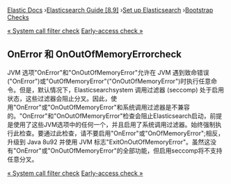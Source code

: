 

[Elastic Docs](/guide/) ›[Elasticsearch Guide [8.9]](index.md) ›[Set up
Elasticsearch](setup.md) ›[Bootstrap Checks](bootstrap-checks.md)

[« System call filter check](_system_call_filter_check.md) [Early-access
check »](_early_access_check.md)

## OnError 和 OnOutOfMemoryErrorcheck

JVM 选项"OnError"和"OnOutOfMemoryError"允许在 JVM 遇到致命错误("OnError")或"OutOfMemoryError"("OnOutOfMemoryError")时执行任意命令。但是，默认情况下，Elasticsearchsystem 调用过滤器 (seccomp) 处于启用状态，这些过滤器会阻止分叉。因此，使用"OnError"或"OnOutOfMemoryError"和系统调用过滤器是不兼容的。"OnError"和"OnOutOfMemoryError"检查会阻止Elasticsearch启动，前提是使用了这些JVM选项中的任何一个，并且启用了系统调用过滤器。始终强制执行此检查。要通过此检查，请不要启用"OnError"或"OnOfMemoryError";相反，升级到 Java 8u92 并使用 JVM 标志"ExitOnOutOfMemoryError"。虽然这没有"OnError"或"OnOutOfMemoryError"的全部功能，但启用seccomp将不支持任意分叉。

[« System call filter check](_system_call_filter_check.md) [Early-access
check »](_early_access_check.md)
